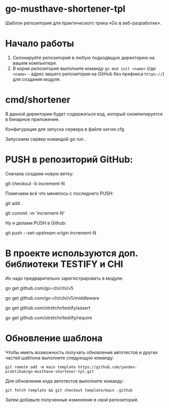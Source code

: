 # go-musthave-shortener-tpl
Шаблон репозитория для практического трека «Go в веб-разработке».

# Начало работы

1. Склонируйте репозиторий в любую подходящую директорию на вашем компьютере.
2. В корне репозитория выполните команду `go mod init <name>` (где `<name>` - адрес вашего репозитория на GitHub без префикса `https://`) для создания модуля.

# cmd/shortener
В данной директории будет содержаться код, который скомпилируется в бинарное приложение.

Конфигурация для запуска сервера в файле server.cfg

Запускаем сервер командой go run .

# PUSH в репозиторий GitHub:

Сначала создаем новую ветку:

git checkout -b increment-N

Помечаем всё что менялось с последнего PUSH:

git add .

git commit -m 'increment-N'

Ну и делаем PUSH в Github:

git push --set-upstream origin increment-N
  
# В проекте используются доп. библиотеки TESTIFY и CHI

Их надо предварительно зарегистрировать в модуле:

go get github.com/go-chi/chi/v5  

go get github.com/go-chi/chi/v5/middleware

go get github.com/stretchr/testify/assert

go get github.com/stretchr/testify/require
  
# Обновление шаблона

Чтобы иметь возможность получать обновления автотестов и других частей шаблона выполните следующую команду:
```
git remote add -m main template https://github.com/yandex-praktikum/go-musthave-shortener-tpl.git
```
Для обновления кода автотестов выполните команду:
```
git fetch template && git checkout template/main .github
```
Затем добавьте полученные изменения в свой репозиторий.
